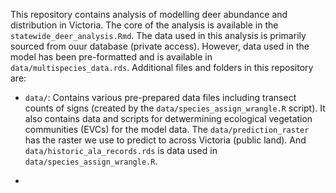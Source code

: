 This repository contains analysis of modelling deer abundance and distribution in Victoria. The core of the analysis is available in the `statewide_deer_analysis.Rmd`. The data used in this analysis is primarily sourced from ouur database (private access). However, data used in the model has been pre-formatted and is available in `data/multispecies_data.rds`. Additional files and folders in this repository are:  

+ `data/`: Contains various pre-prepared data files including transect counts of signs (created by the `data/species_assign_wrangle.R` script). It also contains data and scripts for detwermining ecological vegetation communities (EVCs) for the model data. The `data/prediction_raster` has the raster we use to predict to across Victoria (public land). And `data/historic_ala_records.rds` is data used in `data/species_assign_wrangle.R`.      

+  
